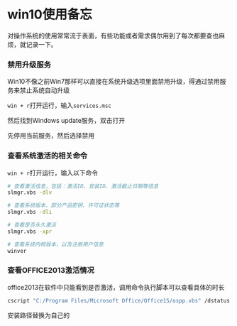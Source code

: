 # win10使用备忘

对操作系统的使用常常流于表面，有些功能或者需求偶尔用到了每次都要查也麻烦，就记录一下。

### 禁用升级服务

Win10不像之前Win7那样可以直接在系统升级选项里面禁用升级，得通过禁用服务来禁止系统自动升级

`win + r`打开运行，输入`services.msc`

然后找到Windows update服务，双击打开

先停用当前服务，然后选择禁用

### 查看系统激活的相关命令

`win + r`打开运行，输入以下命令

```bash
# 查看激活信息，包括：激活ID、安装ID、激活截止日期等信息
slmgr.vbs -dlv

# 查看系统版本、部分产品密钥、许可证状态等
slmgr.vbs -dli

# 查看是否永久激活
slmgr.vbs -xpr

# 查看系统内核版本，以及注册用户信息
winver
```

### 查看OFFICE2013激活情况

office2013在软件中只能看到是否激活，调用命令执行脚本可以查看具体的时长

```bash
cscript "C:/Program Files/Microsoft Office/Office15/ospp.vbs" /dstatus
```

安装路径替换为自己的
